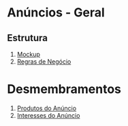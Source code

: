 # Anúncios - Geral

## Estrutura
1. [Mockup](mockup/anuncio.mockup.md)
2. [Regras de Negócio](regras%20de%20negócio/anuncio.bdd.md)

# Desmembramentos
1. [Produtos do Anúncio](anuncio-produto/anuncio-produto.md)
2. [Interesses do Anúncio](anuncio-interesse/anuncio-interesse.md)